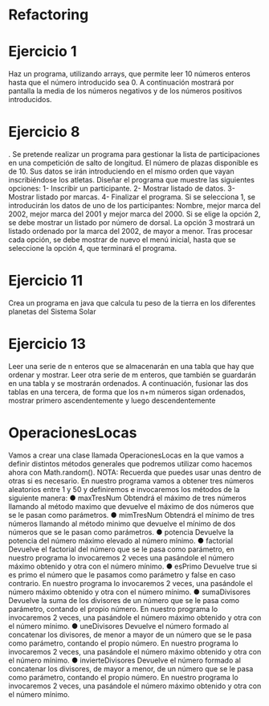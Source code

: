 # Refactoring
# Ejercicio 1
Haz un programa, utilizando arrays, que permite leer 10 números enteros hasta que el número
introducido sea 0. A continuación mostrará por pantalla la media de los números negativos y de
los números positivos introducidos.
# Ejercicio 8
. Se pretende realizar un programa para gestionar la lista de participaciones en una
competición de salto de longitud. El número de plazas disponible es de 10. Sus datos se
irán introduciendo en el mismo orden que vayan inscribiéndose los atletas.
Diseñar el programa que muestre las siguientes opciones:
1- Inscribir un participante.
2- Mostrar listado de datos.
3- Mostrar listado por marcas.
4- Finalizar el programa.
Si se selecciona 1, se introducirán los datos de uno de los participantes: Nombre, mejor
marca del 2002, mejor marca del 2001 y mejor marca del 2000.
Si se elige la opción 2, se debe mostrar un listado por número de dorsal.
La opción 3 mostrará un listado ordenado por la marca del 2002, de mayor a menor.
Tras procesar cada opción, se debe mostrar de nuevo el menú inicial, hasta que se
seleccione la opción 4, que terminará el programa.
# Ejercicio 11
Crea un programa en java que calcula tu peso de la tierra en los diferentes planetas del Sistema Solar
# Ejercicio 13
Leer una serie de n enteros que se almacenarán en una tabla que hay que ordenar
y mostrar. Leer otra serie de m enteros, que también se guardarán en una tabla y se
mostrarán ordenados. A continuación, fusionar las dos tablas en una tercera, de forma
que los n+m números sigan ordenados, mostrar primero ascendentemente y luego
descendentemente
# OperacionesLocas
Vamos a crear una clase llamada OperacionesLocas en la que vamos a definir distintos
métodos generales que podremos utilizar como hacemos ahora con Math.random().
NOTA: Recuerda que puedes usar unas dentro de otras si es necesario.
En nuestro programa vamos a obtener tres números aleatorios entre 1 y 50 y definiremos e
invocaremos los métodos de la siguiente manera:
● maxTresNum Obtendrá el máximo de tres números llamando al método maximo
que devuelve el máximo de dos números que se le pasan como parámetros.
● mimTresNum Obtendrá el mínimo de tres números llamando al método minimo que
devuelve el mínimo de dos números que se le pasan como parámetros.
● potencia Devuelve la potencia del número máximo elevado al número mínimo.
● factorial Devuelve el factorial del número que se le pasa como parámetro, en
nuestro programa lo invocaremos 2 veces una pasándole el número máximo
obtenido y otra con el número mínimo.
● esPrimo Devuelve true si es primo el número que le pasamos como parámetro y
false en caso contrario. En nuestro programa lo invocaremos 2 veces, una
pasándole el número máximo obtenido y otra con el número mínimo.
● sumaDivisores Devuelve la suma de los divisores de un número que se le pasa
como parámetro, contando el propio número. En nuestro programa lo invocaremos 2
veces, una pasándole el número máximo obtenido y otra con el número mínimo.
● uneDivisores Devuelve el número formado al concatenar los divisores, de menor a
mayor de un número que se le pasa como parámetro, contando el propio número.
En nuestro programa lo invocaremos 2 veces, una pasándole el número máximo
obtenido y otra con el número mínimo.
● invierteDivisores Devuelve el número formado al concatenar los divisores, de
mayor a menor, de un número que se le pasa como parámetro, contando el propio
número. En nuestro programa lo invocaremos 2 veces, una pasándole el número
máximo obtenido y otra con el número mínimo.